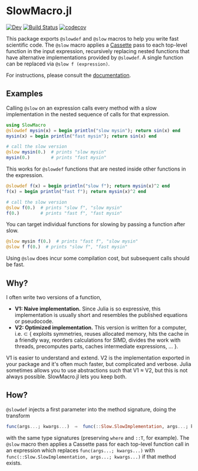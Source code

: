 # SlowMacro.jl

<!-- [![Stable](https://img.shields.io/badge/docs-stable-blue.svg)](https://xzackli.github.io/SlowMacro.jl/stable) -->
[![Dev](https://img.shields.io/badge/docs-dev-blue.svg)](https://xzackli.github.io/SlowMacro.jl/dev)
[![Build Status](https://github.com/xzackli/SlowMacro.jl/workflows/CI/badge.svg)](https://github.com/xzackli/SlowMacro.jl/actions)
[![codecov](https://codecov.io/gh/xzackli/SlowMacro.jl/branch/main/graph/badge.svg?token=rM1AU0MQ38)](https://codecov.io/gh/xzackli/SlowMacro.jl)

This package exports `@slowdef` and `@slow` macros to help you write fast scientific code. The `@slow` macro applies a [Cassette](https://github.com/JuliaLabs/Cassette.jl) pass to each 
top-level function in the input expression, recursively replacing nested functions that have alternative implementations provided by `@slowdef`.
A single function can be replaced via `@slow f (expression)`. 

For instructions, please consult the [documentation](https://xzackli.github.io/SlowMacro.jl/dev).


## Examples

Calling `@slow` on an expression calls every method with a slow implementation
in the nested sequence of calls for that expression.

```julia
using SlowMacro
@slowdef mysin(x) = begin println("slow mysin"); return sin(x) end
mysin(x) = begin println("fast mysin"); return sin(x) end

# call the slow version
@slow mysin(0.)  # prints "slow mysin"
mysin(0.)        # prints "fast mysin"
```

This works for `@slowdef` functions that are nested inside other functions in the expression.

```julia
@slowdef f(x) = begin println("slow f"); return mysin(x)^2 end
f(x) = begin println("fast f"); return mysin(x)^2 end

# call the slow version
@slow f(0.)  # prints "slow f", "slow mysin"
f(0.)        # prints "fast f", "fast mysin"
```

You can target individual functions for slowing by passing a function after slow.

```julia
@slow mysin f(0.)  # prints "fast f", "slow mysin"
@slow f f(0.)  # prints "slow f", "fast mysin"
```

Using `@slow` does incur some compilation cost, but subsequent calls should be fast.

## Why?

I often write two versions of a function,

* **V1: Naive implementation.** Since Julia is so expressive, this implementation is usually short and resembles the published equations or pseudocode.
* **V2: Optimized implementation.** This version is written for a computer, i.e. ⊂ { exploits symmetries, reuses allocated memory, hits the cache in a friendly way, reorders calculations for SIMD, divides the work with threads, precomputes parts, caches intermediate expressions, ... }.

V1 is easier to understand and extend. V2 is the implementation exported in your package and it's often much faster, but complicated and verbose. Julia sometimes allows you to use abstractions such that V1 ≈ V2, but this is not always possible. SlowMacro.jl lets you keep both.

## How?

`@slowdef` injects a first parameter into the method signature, doing the transform
```julia
func(args...; kwargs...)  ⇨  func(::Slow.SlowImplementation, args...; kwargs...)
``` 
with the same type signatures (preserving `where` and `::T`, for example). The `@slow` macro then applies a Cassette pass for each top-level function call in an expression which replaces `func(args...; kwargs...)` with `func(::Slow.SlowImplementation, args...; kwargs...)` if that method exists.
